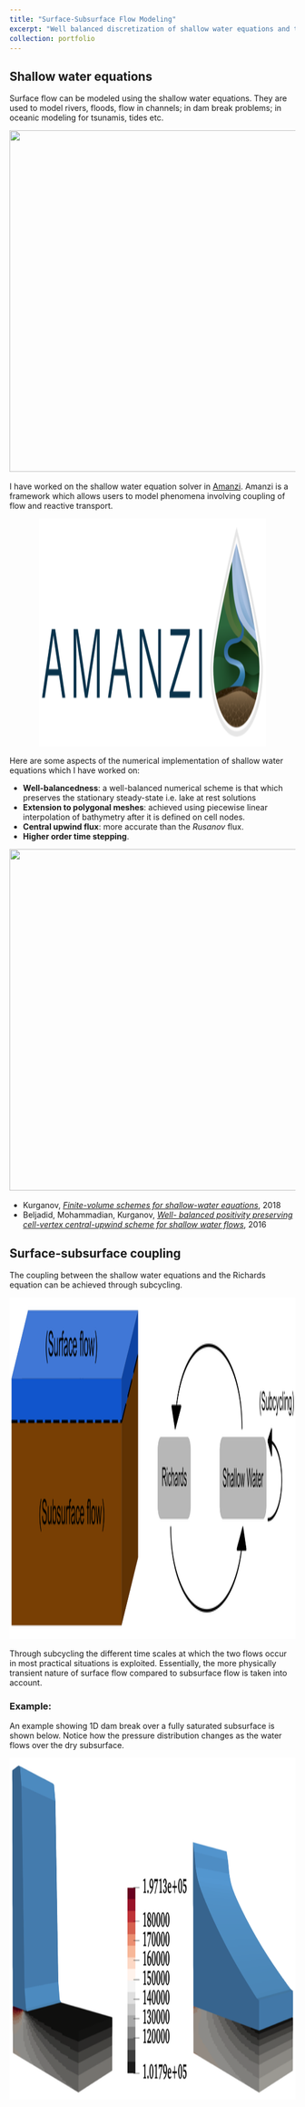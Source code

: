 ```yaml
---
title: "Surface-Subsurface Flow Modeling"
excerpt: "Well balanced discretization of shallow water equations and their coupling with subsurface flow.<br/><img src='/images/SWExample.png' width='500' height='500'>"
collection: portfolio
---
```


## Shallow water equations

Surface flow can be modeled using the shallow water equations. They are used to model rivers, floods, flow in channels; in dam break problems; in oceanic modeling for tsunamis, tides etc.

<div class='wrapper' align='center'>
<section>
    <img id='gif-click' src='/images/SW2.gif'  width='600' height='600'/>
</section>
</div>
  
I have worked on the shallow water equation solver in [Amanzi](https://github.com/amanzi/amanzi). ​Amanzi is a framework which allows users to model phenomena involving coupling of flow and reactive transport. ​ 

<div align='center'>
<img src='/images/AmanziLogo.png' width='400' height='400'>
</div>
  
Here are some aspects of the numerical implementation of shallow water equations which I have worked on:
- **Well-balancedness**: a well-balanced numerical scheme is that which preserves the stationary steady-state i.e. lake at rest solutions
- **Extension to polygonal meshes**: achieved using piecewise linear interpolation of bathymetry after it is defined on cell nodes.
- **Central upwind flux**: more accurate than the *Rusanov* flux.
- **Higher order time stepping**.

<div class='wrapper' align='center'>
<section>
    <img id='gif-click' src='/images/SW.gif'  width='600' height='600'/>
</section>
</div>

- Kurganov, [*Finite-volume schemes for shallow-water equations*](https://www.semanticscholar.org/paper/Finite-volume-schemes-for-shallow-water-equations-Kurganov/0919165796fb0929c8fd316d159d1ad2b39664a7), 2018
- Beljadid, Mohammadian, Kurganov, [*Well- balanced positivity preserving cell-vertex central-upwind scheme for shallow water flows*](https://www.infona.pl/resource/bwmeta1.element.elsevier-32db18a1-2c8c-3ba6-8723-6cfa3e616926), 2016

## Surface-subsurface coupling

The coupling between the shallow water equations and the Richards equation can be achieved through subcycling.

<div align='center'>
<img src='/images/SurfaceSubsurfaceCoupling1.png' width='600' height='600'>
</div>

Through subcycling the different time scales at which the two flows occur in most practical situations is exploited. Essentially, the more physically transient nature of surface flow compared to subsurface flow is taken into account.

### Example:

An example showing 1D dam break over a fully saturated subsurface is shown below. Notice how the pressure distribution changes as the water flows over the dry subsurface.

<div align='center'>
<img src='/images/SurfaceSubsurfaceDamBreak.png' width='600' height='600'>
</div>
